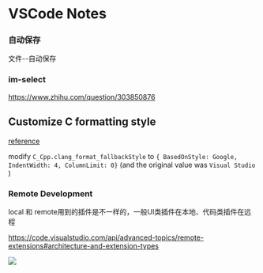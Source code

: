 # VSCode Notes

### 自动保存

文件--自动保存



### im-select

https://www.zhihu.com/question/303850876



## Customize C formatting style

[reference](https://zamhuang.medium.com/vscode-how-to-customize-c-s-coding-style-in-vscode-ad16d87e93bf)

modify `C_Cpp.clang_format_fallbackStyle` to `{ BasedOnStyle: Google, IndentWidth: 4, ColumnLimit: 0}` (and the original value was `Visual Studio` )



### Remote Development

local 和 remote用到的插件是不一样的，一般UI类插件在本地、代码类插件在远程

https://code.visualstudio.com/api/advanced-topics/remote-extensions#architecture-and-extension-types

![](https://code.visualstudio.com/assets/api/advanced-topics/remote-extensions/architecture.png)

